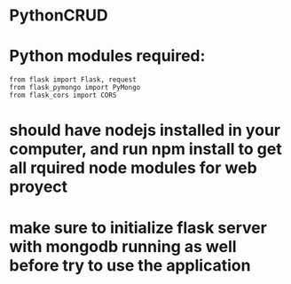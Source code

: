 # PythonCRUD

# Python modules required:
    from flask import Flask, request
    from flask_pymongo import PyMongo
    from flask_cors import CORS
    
# should have nodejs installed in your computer, and run npm install to get all rquired node modules for web proyect
# make sure to initialize flask server with mongodb running as well before try to use the application

